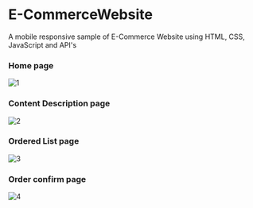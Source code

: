 # E-CommerceWebsite
 A mobile responsive sample of E-Commerce Website using HTML, CSS, JavaScript and API's

 
 
### Home page
![1](https://user-images.githubusercontent.com/122113889/221155094-53fdf428-9231-4b0d-ad4e-44a6d6baea96.png)



### Content Description page
![2](https://user-images.githubusercontent.com/122113889/221156734-1994b13d-75db-4b4a-99e3-2d091307e874.png)



### Ordered List page
![3](https://user-images.githubusercontent.com/122113889/221156759-7b5a0d4a-1104-4f80-941a-eb56844263e2.png)



### Order confirm page
![4](https://user-images.githubusercontent.com/122113889/221156783-7511c3fc-3078-4a13-9fca-d86b789d6a16.png)
